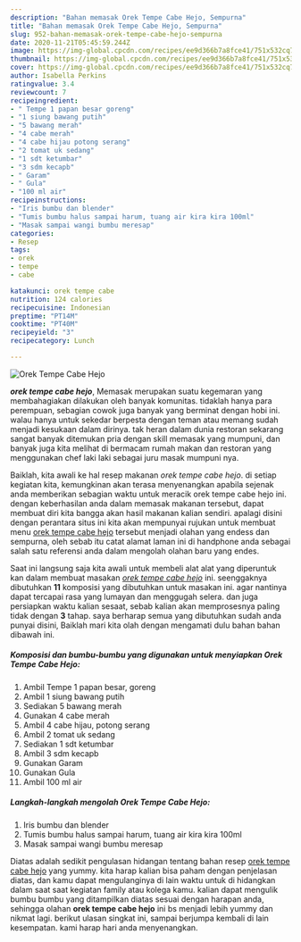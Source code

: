 ```yaml
---
description: "Bahan memasak Orek Tempe Cabe Hejo, Sempurna"
title: "Bahan memasak Orek Tempe Cabe Hejo, Sempurna"
slug: 952-bahan-memasak-orek-tempe-cabe-hejo-sempurna
date: 2020-11-21T05:45:59.244Z
image: https://img-global.cpcdn.com/recipes/ee9d366b7a8fce41/751x532cq70/orek-tempe-cabe-hejo-foto-resep-utama.jpg
thumbnail: https://img-global.cpcdn.com/recipes/ee9d366b7a8fce41/751x532cq70/orek-tempe-cabe-hejo-foto-resep-utama.jpg
cover: https://img-global.cpcdn.com/recipes/ee9d366b7a8fce41/751x532cq70/orek-tempe-cabe-hejo-foto-resep-utama.jpg
author: Isabella Perkins
ratingvalue: 3.4
reviewcount: 7
recipeingredient:
- " Tempe 1 papan besar goreng"
- "1 siung bawang putih"
- "5 bawang merah"
- "4 cabe merah"
- "4 cabe hijau potong serang"
- "2 tomat uk sedang"
- "1 sdt ketumbar"
- "3 sdm kecapb"
- " Garam"
- " Gula"
- "100 ml air"
recipeinstructions:
- "Iris bumbu dan blender"
- "Tumis bumbu halus sampai harum, tuang air kira kira 100ml"
- "Masak sampai wangi bumbu meresap"
categories:
- Resep
tags:
- orek
- tempe
- cabe

katakunci: orek tempe cabe 
nutrition: 124 calories
recipecuisine: Indonesian
preptime: "PT14M"
cooktime: "PT40M"
recipeyield: "3"
recipecategory: Lunch

---
```



![Orek Tempe Cabe Hejo](https://img-global.cpcdn.com/recipes/ee9d366b7a8fce41/751x532cq70/orek-tempe-cabe-hejo-foto-resep-utama.jpg)

<b><i>orek tempe cabe hejo</i></b>, Memasak merupakan suatu kegemaran yang membahagiakan dilakukan oleh banyak komunitas. tidaklah hanya para perempuan, sebagian cowok juga banyak yang berminat dengan hobi ini. walau hanya untuk sekedar berpesta dengan teman atau memang sudah menjadi kesukaan dalam dirinya. tak heran dalam dunia restoran sekarang sangat banyak ditemukan pria dengan skill memasak yang mumpuni, dan banyak juga kita melihat di bermacam rumah makan dan restoran yang menggunakan chef laki laki sebagai juru masak mumpuni nya.



Baiklah, kita awali ke hal resep makanan <i>orek tempe cabe hejo</i>. di setiap kegiatan kita, kemungkinan akan terasa menyenangkan apabila sejenak anda memberikan sebagian waktu untuk meracik orek tempe cabe hejo ini. dengan keberhasilan anda dalam memasak makanan tersebut, dapat membuat diri kita bangga akan hasil makanan kalian sendiri. apalagi disini dengan perantara situs ini kita akan mempunyai rujukan untuk membuat menu <u>orek tempe cabe hejo</u> tersebut menjadi olahan yang endess dan sempurna, oleh sebab itu catat alamat laman ini di handphone anda sebagai salah satu referensi anda dalam mengolah olahan baru yang endes.


Saat ini langsung saja kita awali untuk membeli alat alat yang diperuntuk kan dalam membuat masakan <u><i>orek tempe cabe hejo</i></u> ini. seenggaknya dibutuhkan <b>11</b> komposisi yang dibutuhkan untuk masakan ini. agar nantinya dapat tercapai rasa yang lumayan dan menggugah selera. dan juga persiapkan waktu kalian sesaat, sebab kalian akan memprosesnya paling tidak dengan <b>3</b> tahap. saya berharap semua yang dibutuhkan sudah anda punyai disini, Baiklah mari kita olah dengan mengamati dulu bahan bahan dibawah ini.

<!--inarticleads1-->

##### Komposisi dan bumbu-bumbu yang digunakan untuk menyiapkan Orek Tempe Cabe Hejo:

1. Ambil  Tempe 1 papan besar, goreng
1. Ambil 1 siung bawang putih
1. Sediakan 5 bawang merah
1. Gunakan 4 cabe merah
1. Ambil 4 cabe hijau, potong serang
1. Ambil 2 tomat uk sedang
1. Sediakan 1 sdt ketumbar
1. Ambil 3 sdm kecapb
1. Gunakan  Garam
1. Gunakan  Gula
1. Ambil 100 ml air




<!--inarticleads2-->

##### Langkah-langkah mengolah Orek Tempe Cabe Hejo:

1. Iris bumbu dan blender
1. Tumis bumbu halus sampai harum, tuang air kira kira 100ml
1. Masak sampai wangi bumbu meresap




Diatas adalah sedikit pengulasan hidangan tentang bahan resep <u>orek tempe cabe hejo</u> yang yummy. kita harap kalian bisa paham dengan penjelasan diatas, dan kamu dapat mengulanginya di lain waktu untuk di hidangkan dalam saat saat kegiatan family atau kolega kamu. kalian dapat mengulik bumbu bumbu yang ditampilkan diatas sesuai dengan harapan anda, sehingga olahan <b>orek tempe cabe hejo</b> ini bs menjadi lebih yummy dan nikmat lagi. berikut ulasan singkat ini, sampai berjumpa kembali di lain kesempatan. kami harap hari anda menyenangkan.

